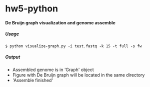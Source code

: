 # hw5-python

#### De Bruijn graph visualization and genome assemble

##### Usage
``` $ python visualize-graph.py -i test.fastq -k 15 -t full -s fw ```

##### Output
* Assembled genome is in 'Graph' object  
* Figure with De Bruijn graph will be located in the same directory
* 'Assemble finished'
